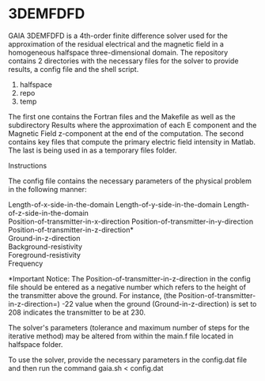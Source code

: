 # 3DEMFDFD

GAIA 3DEMFDFD is a 4th-order finite difference solver used for the approximation of the residual electrical and the magnetic field in a homogeneous halfspace three-dimensional domain. The repository contains 2 directories with the necessary files for the solver to provide results, a config file and the shell script.
1. halfspace
2. repo
3. temp

The first one contains the Fortran files and the Makefile as well as the subdirectory Results where the approximation of each E component and the Magnetic Field z-component at the end of the computation. The second contains key files that compute the primary electric field intensity in Matlab. The last is being used in as a temporary files folder.

Instructions

The config file contains the necessary parameters of the physical problem in the following manner:

Length-of-x-side-in-the-domain Length-of-y-side-in-the-domain Length-of-z-side-in-the-domain  
Position-of-transmitter-in-x-direction Position-of-transmitter-in-y-direction Position-of-transmitter-in-z-direction*  
Ground-in-z-direction  
Background-resistivity  
Foreground-resistivity  
Frequency  

*Important Notice: The Position-of-transmitter-in-z-direction in the config file should be entered as a negative number which refers to the height of the transmitter above the ground. For instance, (the Position-of-transmitter-in-z-direction=) -22 value when the ground (Ground-in-z-direction) is set to 208 indicates the transmitter to be at 230.

The solver's parameters (tolerance and maximum number of steps for the iterative method) may be altered from within the main.f file located in halfspace folder.

To use the solver, provide the necessary parameters in the config.dat file and then run the command gaia.sh < config.dat
